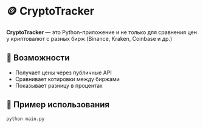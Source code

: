 # 🪙 CryptoTracker

**CryptoTracker** — это Python-приложение  и не только для сравнения цен у криптовалют с разных бирж (Binance, Kraken, Coinbase и др.)

## 🚀 Возможности
- Получает цены через публичные API
- Сравнивает котировки между биржами
- Показывает разницу в процентах

## 🧠 Пример использования
```bash
python main.py
